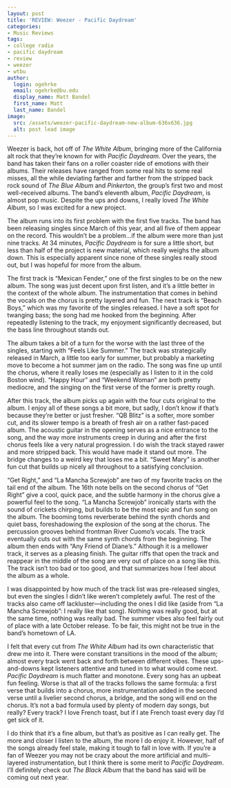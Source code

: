 ```yaml
---
layout: post
title: 'REVIEW: Weezer - Pacific Daydream'
categories:
- Music Reviews
tags:
- college radio
- pacific daydream
- review
- weezer
- wtbu
author:
  login: ogehrke
  email: ogehrke@bu.edu
  display_name: Matt Bandel
  first_name: Matt
  last_name: Bandel
image:
  src: /assets/weezer-pacific-daydream-new-album-636x636.jpg
  alt: post lead image
---
```

Weezer is back, hot off of _The White Album_, bringing more of the California alt rock that they’re known for with _Pacific Daydream_. Over the years, the band has taken their fans on a roller coaster ride of emotions with their albums. Their releases have ranged from some real hits to some real misses, all the while deviating farther and farther from the stripped back rock sound of _The Blue Album_ and _Pinkerton_, the group’s first two and most well-received albums. The band’s eleventh album, _Pacific Daydream_, is almost pop music. Despite the ups and downs, I really loved _The White Album_, so I was excited for a new project.

The album runs into its first problem with the first five tracks. The band has been releasing singles since March of this year, and all five of them appear on the record. This wouldn’t be a problem…if the album were more than just nine tracks. At 34 minutes, _Pacific Daydream_ is for sure a little short, but less than half of the project is new material, which really weighs the album down. This is especially apparent since none of these singles really stood out, but I was hopeful for more from the album.

The first track is “Mexican Fender,” one of the first singles to be on the new album. The song was just decent upon first listen, and it’s a little better in the context of the whole album. The instrumentation that comes in behind the vocals on the chorus is pretty layered and fun. The next track is “Beach Boys,” which was my favorite of the singles released. I have a soft spot for twanging bass; the song had me hooked from the beginning. After repeatedly listening to the track, my enjoyment significantly decreased, but the bass line throughout stands out.

The album takes a bit of a turn for the worse with the last three of the singles, starting with “Feels Like Summer.” The track was strategically released in March, a little too early for summer, but probably a marketing move to become a hot summer jam on the radio. The song was fine up until the chorus, where it really loses me (especially as I listen to it in the cold Boston wind). “Happy Hour” and “Weekend Woman” are both pretty mediocre, and the singing on the first verse of the former is pretty rough.

After this track, the album picks up again with the four cuts original to the album. I enjoy all of these songs a bit more, but sadly, I don’t know if that’s because they’re better or just fresher. “QB Blitz” is a softer, more somber cut, and its slower tempo is a breath of fresh air on a rather fast-paced album. The acoustic guitar in the opening serves as a nice entrance to the song, and the way more instruments creep in during and after the first chorus feels like a very natural progression. I do wish the track stayed rawer and more stripped back. This would have made it stand out more. The bridge changes to a weird key that loses me a bit. “Sweet Mary” is another fun cut that builds up nicely all throughout to a satisfying conclusion.

“Get Right,” and “La Mancha Screwjob” are two of my favorite tracks on the tail end of the album. The 16th note bells on the second chorus of “Get Right” give a cool, quick pace, and the subtle harmony in the chorus give a powerful feel to the song. “La Mancha Screwjob” ironically starts with the sound of crickets chirping, but builds to be the most epic and fun song on the album. The booming toms reverberate behind the synth chords and quiet bass, foreshadowing the explosion of the song at the chorus. The percussion grooves behind frontman River Cuomo’s vocals. The track eventually cuts out with the same synth chords from the beginning. The album then ends with “Any Friend of Diane’s.” Although it is a mellower track, it serves as a pleasing finish. The guitar riffs that open the track and reappear in the middle of the song are very out of place on a song like this. The track isn’t too bad or too good, and that summarizes how I feel about the album as a whole.

I was disappointed by how much of the track list was pre-released singles, but even the singles I didn’t like weren’t completely awful. The rest of the tracks also came off lackluster—including the ones I did like (aside from “La Mancha Screwjob”: I really like that song). Nothing was really good, but at the same time, nothing was really bad. The summer vibes also feel fairly out of place with a late October release. To be fair, this might not be true in the band’s hometown of LA.

I felt that every cut from _The White Album_ had its own characteristic that drew me into it. There were constant transitions in the mood of the album; almost every track went back and forth between different vibes. These ups-and-downs kept listeners attentive and tuned in to what would come next. _Pacific Daydream_ is much flatter and monotone. Every song has an upbeat fun feeling. Worse is that all of the tracks follows the same formula: a first verse that builds into a chorus, more instrumentation added in the second verse until a livelier second chorus, a bridge, and the song will end on the chorus. It’s not a bad formula used by plenty of modern day songs, but really? Every track? I love French toast, but if I ate French toast every day I’d get sick of it.

I do think that it’s a fine album, but that’s as positive as I can really get. The more and closer I listen to the album, the more I do enjoy it. However, half of the songs already feel stale, making it tough to fall in love with. If you’re a fan of Weezer you may not be crazy about the more artificial and multi-layered instrumentation, but I think there is some merit to _Pacific Daydream_. I’ll definitely check out _The Black Album_ that the band has said will be coming out next year.